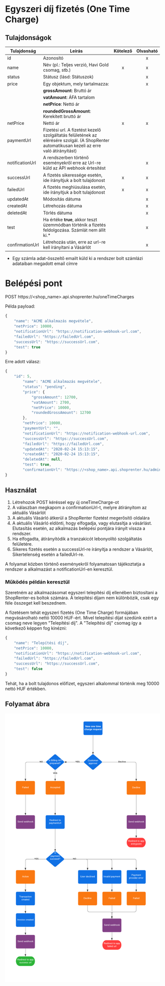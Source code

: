 # Egyszeri díj fizetés (One Time Charge)

## Tulajdonságok

|Tulajdonság            |Leírás                                                                                                                                         |Kötelező       |Olvasható            |
|-----------------------|-----------------------------------------------------------------------------------------------------------------------------------------------|:-------------:|:-------------------:|
|id                     | Azonosító                                                                                                                                     |               |          x          |
|name                   | Név (pl.: Teljes verzió, Havi Gold csomag, stb.)                                                                                                                      |       x       |          x          |
|status                 | Státusz (lásd: Státuszok)                                                                                                                     |               |          x          |
|price                  | Egy objektum, mely tartalmazza:                                                                                                               |               |          x          |
|                       | **grossAmount**: Bruttó ár                                                                                                                    |               |                     |
|                       | **vatAmount**: ÁFA tartalom                                                                                                                   |               |                     |
|                       | **netPrice**: Nettó ár                                                                                                                        |               |                     |
|                       | **roundedGrossAmount**: Kerekített bruttó ár                                                                                                  |               |                     |
|netPrice               | Nettó ár                                                                                                                                      |       x       |          x          |
|paymentUrl             | Fizetési url. A fizetést kezelő szolgáltatás felületének az elérésére szolgál. (A ShopRenter automatikusan kezeli az erre való átírányítást)  |               |                     |
|notificationUrl        | A rendszerben történő eseményekről erre az Url-re küld az API webhook értesítést                                                                      |               |          x          |
|successUrl             | A fizetés sikeressége esetén, ide írányítjuk a bolt tulajdonost                                                                                      |       x       |          x          |
|failedUrl              | A fizetés meghiúsulása esetén, ide írányítjuk a bolt tulajdonost                                                                                     |       x       |          x          |
|updatedAt              | Módosítás dátuma                                                                                                                              |               |          x          |
|createdAt              | Létrehozás dátuma                                                                                                                             |               |          x          |
|deletedAt              | Törlés dátuma                                                                                                                                 |               |          x          |
|test                   | Ha értéke **true**, akkor teszt üzemmódban történik a fizetés feldolgozása. Számlát nem állít ki.*                                                                     |               |          x          |
|confirmationUrl        | Létrehozás után, erre az url-re kell írányítani a Vásárlót                                                                                    |               |          x          |

* Egy számla adat-összeítő emailt küld ki a rendszer bolt számlázi adataiban megadott email címre

# Belépési pont

POST https://<shop_name>.api.shoprenter.hu/oneTimeCharges

Példa payload:

```javascript
{
    "name": "ACME alkalmazás megvétele",
    "netPrice": 10000,
    "notificationUrl": "https://notification-webhook-url.com",
    "failedUrl": "https://failedUrl.com",
    "successUrl": "https://successUrl.com",
    "test": true
}
```

Erre adott válasz:

```javascript
{
    "id": 5,
        "name": "ACME alkalmazás megvétele",
        "status": "pending",
        "price": {
            "grossAmount": 12700,
            "vatAmount": 2700,
            "netPrice": 10000,
            "roundedGrossAmount": 12700
        },
        "netPrice": 10000,
        "paymentUrl": "",
        "notificationUrl": "https://notification-webhook-url.com",
        "successUrl": "https://successUrl.com",
        "failedUrl": "https://failedUrl.com",
        "updatedAt": "2020-02-24 15:13:15",
        "createdAt": "2020-02-24 15:13:15",
        "deletedAt": null,
        "test": true,
        "confirmationUrl": "https://<shop_name>.api.shoprenter.hu/admin/app/payment/onetime/5"
}
```

## Használat
1. Létrehozok POST kéréssel egy új oneTimeCharge-ot
2. A válaszban megkapom a confirmationUrl-t, melyre átírányítom az aktuális Vásárlót
3. A aktuális Vásárló átkerül a ShopRenter fizetést megerősítő oldalára
4. A aktuális Vásárló eldönti, hogy elfogadja, vagy elutasítja a vásárlást. Elutasítás esetén, az alkalmazás belépési pontjára írányít vissza a rendszer.
5. Ha elfogadta, átírányítódik a tranzakicót lebonyolító szolgáltatás felületére.
6. Sikeres fizetés esetén a successUrl-re írányítja a rendszer a Vásárlót, Sikertelenség esetén a failedUrl-re.

A folyamat közben történő eseményekről folyamatosan tájékoztatja a rendszer a alkalmazást
a notificationUrl-en keresztül.

### Működés példán keresztül
Szeretném az alkalmazásomat egyszeri telepítési díj ellenében biztosítani a ShopRenter-es boltok számára. A telepítési díjam nem különbözik, csak egy féle összeget kell beszednem.

A fizetésem tehát egyszeri fizetés (One Time Charge) formájában megvásárolható nettó 10000 HUF-ért. Mivel telepítési díjat szedünk ezért a csomag neve legyen "Telepítési díj".
A "Telepítési díj" csomag így a következő képpen fog kinézni:

```javascript
{
    "name": "Telepítési díj",
    "netPrice": 10000,
    "notificationUrl": "https://notification-webhook-url.com",
    "failedUrl": "https://failedUrl.com",
    "successUrl": "https://successUrl.com",
    "test": false
}
```

Tehát, ha a bolt tulajdonos előfizet, egyszeri alkalommal történik meg 10000 nettó HUF értékben.


## Folyamat ábra

![One Time Charge](../image/One%20time%20charge%20flow.png)